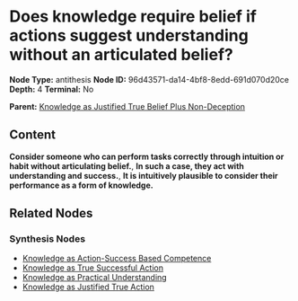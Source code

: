 # Does knowledge require belief if actions suggest understanding without an articulated belief?

**Node Type:** antithesis
**Node ID:** 96d43571-da14-4bf8-8edd-691d070d20ce
**Depth:** 4
**Terminal:** No

**Parent:** [Knowledge as Justified True Belief Plus Non-Deception](knowledge-as-justified-true-belief-plus-non-deception-synthesis-432260fb-d2ca-4566-afe3-cede551e478d.md)

## Content

**Consider someone who can perform tasks correctly through intuition or habit without articulating belief.**, **In such a case, they act with understanding and success.**, **It is intuitively plausible to consider their performance as a form of knowledge.**

## Related Nodes

### Synthesis Nodes

- [Knowledge as Action-Success Based Competence](knowledge-as-action-success-based-competence-synthesis-44115ab5-887d-4cc7-8e91-d6d7a5ca95bb.md)
- [Knowledge as True Successful Action](knowledge-as-true-successful-action-synthesis-37e1a244-fe25-4e5d-ab2e-f2342cc9c061.md)
- [Knowledge as Practical Understanding](knowledge-as-practical-understanding-synthesis-be4abf38-50d8-42f8-8176-b3d255ce20f2.md)
- [Knowledge as Justified True Action](knowledge-as-justified-true-action-synthesis-c769a671-4833-4f3a-a60b-8095c477b77e.md)
